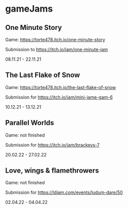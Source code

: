# gameJams
## One Minute Story
Game: https://torte478.itch.io/one-minute-story

Submission to https://itch.io/jam/one-minute-jam

08.11.21 - 22.11.21

## The Last Flake of Snow
Game: https://torte478.itch.io/the-last-flake-of-snow

Submission for https://itch.io/jam/mini-jame-gam-6

10.12.21 - 13.12.21

## Parallel Worlds
Game: not finished

Submission for https://itch.io/jam/brackeys-7

20.02.22 - 27.02.22

## Love, wings & flamethrowers
Game: not finished

Submission for https://ldjam.com/events/ludum-dare/50

02.04.22 - 04.04.22
